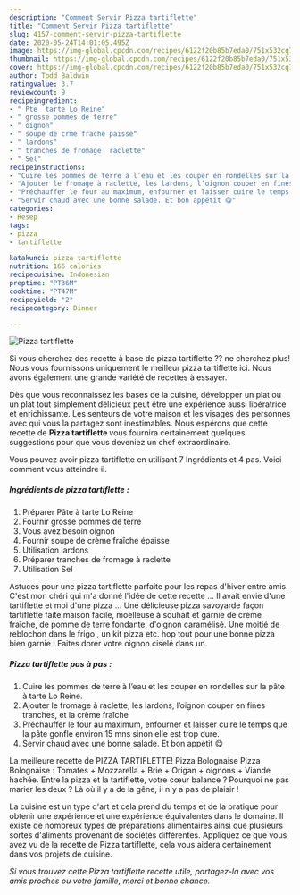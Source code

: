 ```yaml
---
description: "Comment Servir Pizza tartiflette"
title: "Comment Servir Pizza tartiflette"
slug: 4157-comment-servir-pizza-tartiflette
date: 2020-05-24T14:01:05.495Z
image: https://img-global.cpcdn.com/recipes/6122f20b85b7eda0/751x532cq70/pizza-tartiflette-photo-principale-de-la-recette.jpg
thumbnail: https://img-global.cpcdn.com/recipes/6122f20b85b7eda0/751x532cq70/pizza-tartiflette-photo-principale-de-la-recette.jpg
cover: https://img-global.cpcdn.com/recipes/6122f20b85b7eda0/751x532cq70/pizza-tartiflette-photo-principale-de-la-recette.jpg
author: Todd Baldwin
ratingvalue: 3.7
reviewcount: 9
recipeingredient:
- " Pte  tarte Lo Reine"
- " grosse pommes de terre"
- " oignon"
- " soupe de crme frache paisse"
- " lardons"
- " tranches de fromage  raclette"
- " Sel"
recipeinstructions:
- "Cuire les pommes de terre à l’eau et les couper en rondelles sur la pâte à tarte Lo Reine."
- "Ajouter le fromage à raclette, les lardons, l’oignon couper en fines tranches, et la crème fraîche"
- "Préchauffer le four au maximum, enfourner et laisser cuire le temps que la pâte gonfle environ 15 mns sinon elle est trop dure."
- "Servir chaud avec une bonne salade. Et bon appétit 😋"
categories:
- Resep
tags:
- pizza
- tartiflette

katakunci: pizza tartiflette 
nutrition: 166 calories
recipecuisine: Indonesian
preptime: "PT36M"
cooktime: "PT47M"
recipeyield: "2"
recipecategory: Dinner

---
```



![Pizza tartiflette](https://img-global.cpcdn.com/recipes/6122f20b85b7eda0/751x532cq70/pizza-tartiflette-photo-principale-de-la-recette.jpg)

Si vous cherchez des recette à base de pizza tartiflette ?? ne cherchez plus! Nous vous fournissons uniquement le meilleur pizza tartiflette ici. Nous avons également une grande variété de recettes à essayer.

Dès que vous reconnaissez les bases de la cuisine, développer un plat ou un plat tout simplement délicieux peut être une expérience aussi libératrice et enrichissante. Les senteurs de votre maison et les visages des personnes avec qui vous la partagez sont inestimables. Nous espérons que cette recette de <strong> Pizza tartiflette </strong> vous fournira certainement quelques suggestions pour que vous deveniez un chef extraordinaire.

<!--inarticleads1-->

Vous pouvez avoir pizza tartiflette en utilisant 7 Ingrédients et 4 pas. Voici comment vous atteindre il.

##### Ingrédients de pizza tartiflette :

1. Préparer  Pâte à tarte Lo Reine
1. Fournir  grosse pommes de terre
1. Vous avez besoin  oignon
1. Fournir  soupe de crème fraîche épaisse
1. Utilisation  lardons
1. Préparer  tranches de fromage à raclette
1. Utilisation  Sel


Astuces pour une pizza tartiflette parfaite pour les repas d&#39;hiver entre amis. C&#39;est mon chéri qui m&#39;a donné l&#39;idée de cette recette … Il avait envie d&#39;une tartiflette et moi d&#39;une pizza … Une délicieuse pizza savoyarde façon tartiflette faite maison facile, moelleuse à souhait et garnie de crème fraîche, de pomme de terre fondante, d&#39;oignon caramélisé. Une moitié de reblochon dans le frigo , un kit pizza etc. hop tout pour une bonne pizza bien garnie ! Faites dorer votre oignon ciselé dans un. 

<!--inarticleads2-->

##### Pizza tartiflette pas à pas :

1. Cuire les pommes de terre à l’eau et les couper en rondelles sur la pâte à tarte Lo Reine.
1. Ajouter le fromage à raclette, les lardons, l’oignon couper en fines tranches, et la crème fraîche
1. Préchauffer le four au maximum, enfourner et laisser cuire le temps que la pâte gonfle environ 15 mns sinon elle est trop dure.
1. Servir chaud avec une bonne salade. Et bon appétit 😋


La meilleure recette de PIZZA TARTIFLETTE! Pizza Bolognaise Pizza Bolognaise : Tomates + Mozzarella + Brie + Origan + oignons + Viande hachée. Entre la pizza et la tartiflette, votre cœur balance ? Pourquoi ne pas marier les deux ? Là où il y a de la gêne, il n&#39;y a pas de plaisir ! 

<!--inarticleads1-->

<p>
La cuisine est un type d'art et cela prend du temps et de la pratique pour obtenir une expérience et une expérience équivalentes dans le domaine. Il existe de nombreux types de préparations alimentaires ainsi que plusieurs sortes d'aliments provenant de sociétés différentes. Appliquez ce que vous avez vu de la recette de Pizza tartiflette, cela vous aidera certainement dans vos projets de cuisine.
</p>

<p>
<i>Si vous trouvez cette Pizza tartiflette recette utile, partagez-la avec vos amis proches ou votre famille, merci et bonne chance.</i>
</p>
